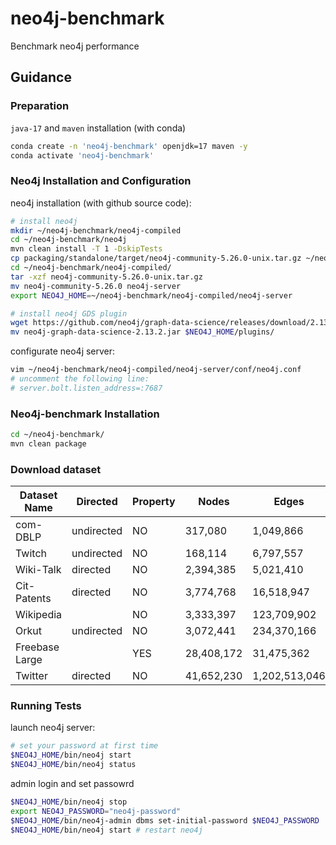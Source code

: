 # neo4j-benchmark

Benchmark neo4j performance

## Guidance

### Preparation

`java-17` and `maven` installation (with conda)

```sh
conda create -n 'neo4j-benchmark' openjdk=17 maven -y
conda activate 'neo4j-benchmark'
```

### Neo4j Installation and Configuration

neo4j installation (with github source code):

```sh
# install neo4j
mkdir ~/neo4j-benchmark/neo4j-compiled
cd ~/neo4j-benchmark/neo4j
mvn clean install -T 1 -DskipTests
cp packaging/standalone/target/neo4j-community-5.26.0-unix.tar.gz ~/neo4j-benchmark/neo4j-compiled/
cd ~/neo4j-benchmark/neo4j-compiled/
tar -xzf neo4j-community-5.26.0-unix.tar.gz
mv neo4j-community-5.26.0 neo4j-server
export NEO4J_HOME=~/neo4j-benchmark/neo4j-compiled/neo4j-server

# install neo4j GDS plugin
wget https://github.com/neo4j/graph-data-science/releases/download/2.13.2/neo4j-graph-data-science-2.13.2.jar
mv neo4j-graph-data-science-2.13.2.jar $NEO4J_HOME/plugins/
```

configurate neo4j server:

```sh
vim ~/neo4j-benchmark/neo4j-compiled/neo4j-server/conf/neo4j.conf
# uncomment the following line:
# server.bolt.listen_address=:7687
```

### Neo4j-benchmark Installation

```sh
cd ~/neo4j-benchmark/
mvn clean package
```

### Download dataset

| Dataset Name   | Directed   | Property | Nodes      | Edges         |
| -------------- | ---------- | -------- | ---------- | ------------- |
| com-DBLP       | undirected | NO       | 317,080    | 1,049,866     |
| Twitch         | undirected | NO       | 168,114    | 6,797,557     |
| Wiki-Talk      | directed   | NO       | 2,394,385  | 5,021,410     |
| Cit-Patents    | directed   | NO       | 3,774,768  | 16,518,947    |
| Wikipedia      |            | NO       | 3,333,397  | 123,709,902   |
| Orkut          | undirected | NO       | 3,072,441  | 234,370,166   |
| Freebase Large |            | YES      | 28,408,172 | 31,475,362    |
| Twitter        | directed   | NO       | 41,652,230 | 1,202,513,046 |

### Running Tests

launch neo4j server:

```sh
# set your password at first time 
$NEO4J_HOME/bin/neo4j start
$NEO4J_HOME/bin/neo4j status
```

admin login and set passowrd

```sh
$NEO4J_HOME/bin/neo4j stop
export NEO4J_PASSWORD="neo4j-password"
$NEO4J_HOME/bin/neo4j-admin dbms set-initial-password $NEO4J_PASSWORD
$NEO4J_HOME/bin/neo4j start # restart neo4j
```


